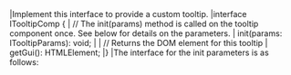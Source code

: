 <framework-specific-section frameworks="javascript">
|Implement this interface to provide a custom tooltip.
</framework-specific-section>

<framework-specific-section frameworks="javascript">
<snippet transform={false} language="ts">
|interface ITooltipComp {
|    // The init(params) method is called on the tooltip component once. See below for details on the parameters.
|    init(params: ITooltipParams): void;
|
|    // Returns the DOM element for this tooltip
|    getGui(): HTMLElement;
|}
</snippet>
</framework-specific-section>

<framework-specific-section frameworks="javascript">
|The interface for the init parameters is as follows:
</framework-specific-section>
